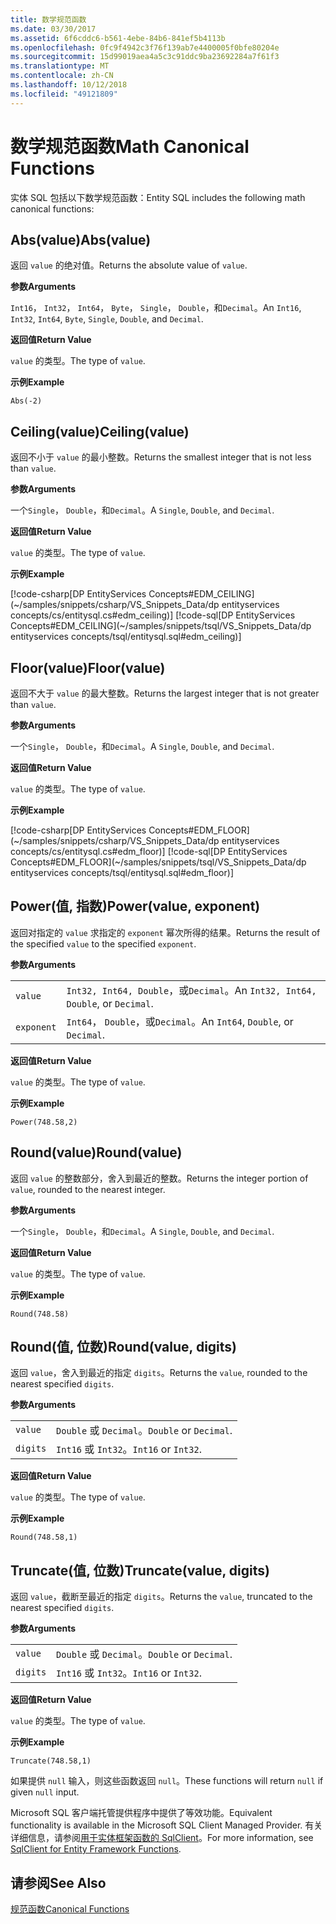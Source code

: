 ```yaml
---
title: 数学规范函数
ms.date: 03/30/2017
ms.assetid: 6f6cddc6-b561-4ebe-84b6-841ef5b4113b
ms.openlocfilehash: 0fc9f4942c3f76f139ab7e4400005f0bfe80204e
ms.sourcegitcommit: 15d99019aea4a5c3c91ddc9ba23692284a7f61f3
ms.translationtype: MT
ms.contentlocale: zh-CN
ms.lasthandoff: 10/12/2018
ms.locfileid: "49121809"
---
```

# <a name="math-canonical-functions"></a><span data-ttu-id="f0f2f-102">数学规范函数</span><span class="sxs-lookup"><span data-stu-id="f0f2f-102">Math Canonical Functions</span></span>

<span data-ttu-id="f0f2f-103">实体 SQL 包括以下数学规范函数：</span><span class="sxs-lookup"><span data-stu-id="f0f2f-103">Entity SQL includes the following math canonical functions:</span></span>
  
## <a name="absvalue"></a><span data-ttu-id="f0f2f-104">Abs(value)</span><span class="sxs-lookup"><span data-stu-id="f0f2f-104">Abs(value)</span></span>

<span data-ttu-id="f0f2f-105">返回 `value` 的绝对值。</span><span class="sxs-lookup"><span data-stu-id="f0f2f-105">Returns the absolute value of `value`.</span></span>

<span data-ttu-id="f0f2f-106">**参数**</span><span class="sxs-lookup"><span data-stu-id="f0f2f-106">**Arguments**</span></span>

<span data-ttu-id="f0f2f-107">`Int16`， `Int32`， `Int64`， `Byte`， `Single`， `Double`，和`Decimal`。</span><span class="sxs-lookup"><span data-stu-id="f0f2f-107">An `Int16`, `Int32`, `Int64`, `Byte`, `Single`, `Double`, and `Decimal`.</span></span>

<span data-ttu-id="f0f2f-108">**返回值**</span><span class="sxs-lookup"><span data-stu-id="f0f2f-108">**Return Value**</span></span>

<span data-ttu-id="f0f2f-109">`value` 的类型。</span><span class="sxs-lookup"><span data-stu-id="f0f2f-109">The type of `value`.</span></span>

<span data-ttu-id="f0f2f-110">**示例**</span><span class="sxs-lookup"><span data-stu-id="f0f2f-110">**Example**</span></span>

`Abs(-2)`

## <a name="ceilingvalue"></a><span data-ttu-id="f0f2f-111">Ceiling(value)</span><span class="sxs-lookup"><span data-stu-id="f0f2f-111">Ceiling(value)</span></span>

<span data-ttu-id="f0f2f-112">返回不小于 `value` 的最小整数。</span><span class="sxs-lookup"><span data-stu-id="f0f2f-112">Returns the smallest integer that is not less than `value`.</span></span>

<span data-ttu-id="f0f2f-113">**参数**</span><span class="sxs-lookup"><span data-stu-id="f0f2f-113">**Arguments**</span></span>

<span data-ttu-id="f0f2f-114">一个`Single`， `Double`，和`Decimal`。</span><span class="sxs-lookup"><span data-stu-id="f0f2f-114">A `Single`, `Double`, and `Decimal`.</span></span>

<span data-ttu-id="f0f2f-115">**返回值**</span><span class="sxs-lookup"><span data-stu-id="f0f2f-115">**Return Value**</span></span>

<span data-ttu-id="f0f2f-116">`value` 的类型。</span><span class="sxs-lookup"><span data-stu-id="f0f2f-116">The type of `value`.</span></span>

<span data-ttu-id="f0f2f-117">**示例**</span><span class="sxs-lookup"><span data-stu-id="f0f2f-117">**Example**</span></span>

[!code-csharp[DP EntityServices Concepts#EDM_CEILING](~/samples/snippets/csharp/VS_Snippets_Data/dp entityservices concepts/cs/entitysql.cs#edm_ceiling)]
[!code-sql[DP EntityServices Concepts#EDM_CEILING](~/samples/snippets/tsql/VS_Snippets_Data/dp entityservices concepts/tsql/entitysql.sql#edm_ceiling)]

## <a name="floorvalue"></a><span data-ttu-id="f0f2f-118">Floor(value)</span><span class="sxs-lookup"><span data-stu-id="f0f2f-118">Floor(value)</span></span>

<span data-ttu-id="f0f2f-119">返回不大于 `value` 的最大整数。</span><span class="sxs-lookup"><span data-stu-id="f0f2f-119">Returns the largest integer that is not greater than `value`.</span></span>

<span data-ttu-id="f0f2f-120">**参数**</span><span class="sxs-lookup"><span data-stu-id="f0f2f-120">**Arguments**</span></span>

<span data-ttu-id="f0f2f-121">一个`Single`， `Double`，和`Decimal`。</span><span class="sxs-lookup"><span data-stu-id="f0f2f-121">A `Single`, `Double`, and `Decimal`.</span></span>

<span data-ttu-id="f0f2f-122">**返回值**</span><span class="sxs-lookup"><span data-stu-id="f0f2f-122">**Return Value**</span></span>

<span data-ttu-id="f0f2f-123">`value` 的类型。</span><span class="sxs-lookup"><span data-stu-id="f0f2f-123">The type of `value`.</span></span>

<span data-ttu-id="f0f2f-124">**示例**</span><span class="sxs-lookup"><span data-stu-id="f0f2f-124">**Example**</span></span>

[!code-csharp[DP EntityServices Concepts#EDM_FLOOR](~/samples/snippets/csharp/VS_Snippets_Data/dp entityservices concepts/cs/entitysql.cs#edm_floor)]
[!code-sql[DP EntityServices Concepts#EDM_FLOOR](~/samples/snippets/tsql/VS_Snippets_Data/dp entityservices concepts/tsql/entitysql.sql#edm_floor)]

## <a name="powervalue-exponent"></a><span data-ttu-id="f0f2f-125">Power(值, 指数)</span><span class="sxs-lookup"><span data-stu-id="f0f2f-125">Power(value, exponent)</span></span>

<span data-ttu-id="f0f2f-126">返回对指定的 `value` 求指定的 `exponent` 幂次所得的结果。</span><span class="sxs-lookup"><span data-stu-id="f0f2f-126">Returns the result of the specified `value` to the specified `exponent`.</span></span>

<span data-ttu-id="f0f2f-127">**参数**</span><span class="sxs-lookup"><span data-stu-id="f0f2f-127">**Arguments**</span></span>

|  |  |
|--|--|
|`value` | <span data-ttu-id="f0f2f-128">`Int32, Int64, Double`，或`Decimal`。</span><span class="sxs-lookup"><span data-stu-id="f0f2f-128">An `Int32, Int64, Double`, or `Decimal`.</span></span> |
|`exponent` | <span data-ttu-id="f0f2f-129">`Int64`， `Double`，或`Decimal`。</span><span class="sxs-lookup"><span data-stu-id="f0f2f-129">An `Int64`, `Double`, or `Decimal`.</span></span> |

<span data-ttu-id="f0f2f-130">**返回值**</span><span class="sxs-lookup"><span data-stu-id="f0f2f-130">**Return Value**</span></span>

<span data-ttu-id="f0f2f-131">`value` 的类型。</span><span class="sxs-lookup"><span data-stu-id="f0f2f-131">The type of `value`.</span></span>

<span data-ttu-id="f0f2f-132">**示例**</span><span class="sxs-lookup"><span data-stu-id="f0f2f-132">**Example**</span></span>

`Power(748.58,2)`

## <a name="roundvalue"></a><span data-ttu-id="f0f2f-133">Round(value)</span><span class="sxs-lookup"><span data-stu-id="f0f2f-133">Round(value)</span></span>

<span data-ttu-id="f0f2f-134">返回 `value` 的整数部分，舍入到最近的整数。</span><span class="sxs-lookup"><span data-stu-id="f0f2f-134">Returns the integer portion of `value`, rounded to the nearest integer.</span></span>

<span data-ttu-id="f0f2f-135">**参数**</span><span class="sxs-lookup"><span data-stu-id="f0f2f-135">**Arguments**</span></span>

<span data-ttu-id="f0f2f-136">一个`Single`， `Double`，和`Decimal`。</span><span class="sxs-lookup"><span data-stu-id="f0f2f-136">A `Single`, `Double`, and `Decimal`.</span></span>

<span data-ttu-id="f0f2f-137">**返回值**</span><span class="sxs-lookup"><span data-stu-id="f0f2f-137">**Return Value**</span></span>

<span data-ttu-id="f0f2f-138">`value` 的类型。</span><span class="sxs-lookup"><span data-stu-id="f0f2f-138">The type of `value`.</span></span>

<span data-ttu-id="f0f2f-139">**示例**</span><span class="sxs-lookup"><span data-stu-id="f0f2f-139">**Example**</span></span>

`Round(748.58)`

## <a name="roundvalue-digits"></a><span data-ttu-id="f0f2f-140">Round(值, 位数)</span><span class="sxs-lookup"><span data-stu-id="f0f2f-140">Round(value, digits)</span></span>

<span data-ttu-id="f0f2f-141">返回 `value`，舍入到最近的指定 `digits`。</span><span class="sxs-lookup"><span data-stu-id="f0f2f-141">Returns the `value`, rounded to the nearest specified `digits`.</span></span>

<span data-ttu-id="f0f2f-142">**参数**</span><span class="sxs-lookup"><span data-stu-id="f0f2f-142">**Arguments**</span></span>

|  |  |
|--|--|
|`value`|<span data-ttu-id="f0f2f-143">`Double` 或 `Decimal`。</span><span class="sxs-lookup"><span data-stu-id="f0f2f-143">`Double` or `Decimal`.</span></span>|
|`digits`|<span data-ttu-id="f0f2f-144">`Int16` 或 `Int32`。</span><span class="sxs-lookup"><span data-stu-id="f0f2f-144">`Int16` or `Int32`.</span></span>|

<span data-ttu-id="f0f2f-145">**返回值**</span><span class="sxs-lookup"><span data-stu-id="f0f2f-145">**Return Value**</span></span>

<span data-ttu-id="f0f2f-146">`value` 的类型。</span><span class="sxs-lookup"><span data-stu-id="f0f2f-146">The type of `value`.</span></span>

<span data-ttu-id="f0f2f-147">**示例**</span><span class="sxs-lookup"><span data-stu-id="f0f2f-147">**Example**</span></span>

`Round(748.58,1)`

## <a name="truncatevalue-digits"></a><span data-ttu-id="f0f2f-148">Truncate(值, 位数)</span><span class="sxs-lookup"><span data-stu-id="f0f2f-148">Truncate(value, digits)</span></span>

<span data-ttu-id="f0f2f-149">返回 `value`，截断至最近的指定 `digits`。</span><span class="sxs-lookup"><span data-stu-id="f0f2f-149">Returns the `value`, truncated to the nearest specified `digits`.</span></span>

<span data-ttu-id="f0f2f-150">**参数**</span><span class="sxs-lookup"><span data-stu-id="f0f2f-150">**Arguments**</span></span>

|  |  |
|--|--|
|`value`|<span data-ttu-id="f0f2f-151">`Double` 或 `Decimal`。</span><span class="sxs-lookup"><span data-stu-id="f0f2f-151">`Double` or `Decimal`.</span></span>|
|`digits`|<span data-ttu-id="f0f2f-152">`Int16` 或 `Int32`。</span><span class="sxs-lookup"><span data-stu-id="f0f2f-152">`Int16` or `Int32`.</span></span>|

<span data-ttu-id="f0f2f-153">**返回值**</span><span class="sxs-lookup"><span data-stu-id="f0f2f-153">**Return Value**</span></span>

<span data-ttu-id="f0f2f-154">`value` 的类型。</span><span class="sxs-lookup"><span data-stu-id="f0f2f-154">The type of `value`.</span></span>

<span data-ttu-id="f0f2f-155">**示例**</span><span class="sxs-lookup"><span data-stu-id="f0f2f-155">**Example**</span></span>

`Truncate(748.58,1)`  
  
 <span data-ttu-id="f0f2f-156">如果提供 `null` 输入，则这些函数返回 `null`。</span><span class="sxs-lookup"><span data-stu-id="f0f2f-156">These functions will return `null` if given `null` input.</span></span>  
  
 <span data-ttu-id="f0f2f-157">Microsoft SQL 客户端托管提供程序中提供了等效功能。</span><span class="sxs-lookup"><span data-stu-id="f0f2f-157">Equivalent functionality is available in the Microsoft SQL Client Managed Provider.</span></span> <span data-ttu-id="f0f2f-158">有关详细信息，请参阅[用于实体框架函数的 SqlClient](../../../../../../docs/framework/data/adonet/ef/sqlclient-for-ef-functions.md)。</span><span class="sxs-lookup"><span data-stu-id="f0f2f-158">For more information, see [SqlClient for Entity Framework Functions](../../../../../../docs/framework/data/adonet/ef/sqlclient-for-ef-functions.md).</span></span>  
  
## <a name="see-also"></a><span data-ttu-id="f0f2f-159">请参阅</span><span class="sxs-lookup"><span data-stu-id="f0f2f-159">See Also</span></span>  
 [<span data-ttu-id="f0f2f-160">规范函数</span><span class="sxs-lookup"><span data-stu-id="f0f2f-160">Canonical Functions</span></span>](../../../../../../docs/framework/data/adonet/ef/language-reference/canonical-functions.md)
